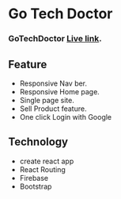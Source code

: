 # Go Tech Doctor

### GoTechDoctor [Live link](https://go-techdoctor.web.app).

## Feature 
* Responsive Nav ber.
* Responsive Home page.
* Single page site.
* Sell Product feature.
* One click Login with Google

## Technology
* create react app
* React Routing
* Firebase
* Bootstrap


